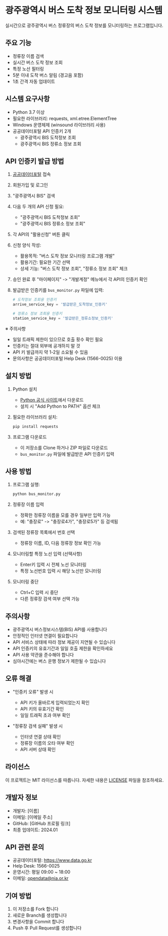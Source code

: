 # 광주광역시 버스 도착 정보 모니터링 시스템

실시간으로 광주광역시 버스 정류장의 버스 도착 정보를 모니터링하는 프로그램입니다.

## 주요 기능

- 정류장 이름 검색
- 실시간 버스 도착 정보 조회
- 특정 노선 필터링
- 5분 이내 도착 버스 알림 (경고음 포함)
- 1초 간격 자동 업데이트

## 시스템 요구사항

- Python 3.7 이상
- 필요한 라이브러리: requests, xml.etree.ElementTree
- Windows 운영체제 (winsound 라이브러리 사용)
- 공공데이터포털 API 인증키 2개
  - 광주광역시 BIS 도착정보 조회
  - 광주광역시 BIS 정류소 정보 조회

## API 인증키 발급 방법

1. [공공데이터포털](https://www.data.go.kr) 접속
2. 회원가입 및 로그인
3. "광주광역시 BIS" 검색
4. 다음 두 개의 API 신청 필요:
   - "광주광역시 BIS 도착정보 조회"
   - "광주광역시 BIS 정류소 정보 조회"
5. 각 API의 "활용신청" 버튼 클릭
6. 신청 양식 작성:
   - 활용목적: "버스 도착 정보 모니터링 프로그램 개발"
   - 활용기간: 필요한 기간 선택
   - 상세 기능: "버스 도착 정보 조회", "정류소 정보 조회" 체크
7. 승인 완료 후 "마이페이지" -> "개발계정" 메뉴에서 각 API의 인증키 확인
8. 발급받은 인증키를 `bus_monitor.py` 파일에 입력:

   ```python
   # 도착정보 조회용 인증키
   arrive_service_key = '발급받은_도착정보_인증키'

   # 정류소 정보 조회용 인증키
   station_service_key = '발급받은_정류소정보_인증키'
   ```

※ 주의사항

- 일일 트래픽 제한이 있으므로 호출 횟수 확인 필요
- 인증키는 절대 외부에 공개하지 말 것
- API 키 발급까지 약 1-2일 소요될 수 있음
- 문의사항은 공공데이터포털 Help Desk (1566-0025) 이용

## 설치 방법

1. Python 설치

   - [Python 공식 사이트](https://www.python.org/downloads/)에서 다운로드
   - 설치 시 "Add Python to PATH" 옵션 체크

2. 필요한 라이브러리 설치:

   ```bash
   pip install requests
   ```

3. 프로그램 다운로드
   - 이 저장소를 Clone 하거나 ZIP 파일로 다운로드
   - `bus_monitor.py` 파일에 발급받은 API 인증키 입력

## 사용 방법

1. 프로그램 실행:

   ```bash
   python bus_monitor.py
   ```

2. 정류장 이름 입력

   - 정확한 정류장 이름을 모를 경우 일부만 입력 가능
   - 예: "충장로" -> "충장로4가", "충장로5가" 등 검색됨

3. 검색된 정류장 목록에서 번호 선택

   - 정류장 이름, ID, 다음 정류장 정보 확인 가능

4. 모니터링할 특정 노선 입력 (선택사항)

   - Enter키 입력 시 전체 노선 모니터링
   - 특정 노선번호 입력 시 해당 노선만 모니터링

5. 모니터링 중단
   - Ctrl+C 입력 시 중단
   - 다른 정류장 검색 여부 선택 가능

## 주의사항

- 광주광역시 버스정보시스템(BIS) API를 사용합니다
- 안정적인 인터넷 연결이 필요합니다
- API 서비스 상태에 따라 정보 제공이 지연될 수 있습니다
- API 인증키의 유효기간과 일일 호출 제한을 확인하세요
- API 사용 약관을 준수해야 합니다
- 심야시간에는 버스 운행 정보가 제한될 수 있습니다

## 오류 해결

- "인증키 오류" 발생 시

  - API 키가 올바르게 입력되었는지 확인
  - API 키의 유효기간 확인
  - 일일 트래픽 초과 여부 확인

- "정류장 검색 실패" 발생 시
  - 인터넷 연결 상태 확인
  - 정류장 이름의 오타 여부 확인
  - API 서버 상태 확인

## 라이선스

이 프로젝트는 MIT 라이선스를 따릅니다.
자세한 내용은 [LICENSE](LICENSE) 파일을 참조하세요.

## 개발자 정보

- 개발자: [이름]
- 이메일: [이메일 주소]
- GitHub: [GitHub 프로필 링크]
- 최종 업데이트: 2024.01

## API 관련 문의

- 공공데이터포털: https://www.data.go.kr
- Help Desk: 1566-0025
- 운영시간: 평일 09:00 ~ 18:00
- 이메일: opendata@nia.or.kr

## 기여 방법

1. 이 저장소를 Fork 합니다
2. 새로운 Branch를 생성합니다
3. 변경사항을 Commit 합니다
4. Push 후 Pull Request를 생성합니다
